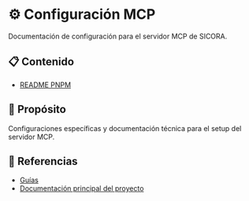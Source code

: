 # ⚙️ Configuración MCP

Documentación de configuración para el servidor MCP de SICORA.

## 📋 Contenido

- [README PNPM](./README-pnpm.md)

## 🎯 Propósito

Configuraciones específicas y documentación técnica para el setup del servidor MCP.

## 🔗 Referencias

- [Guías](../guias/)
- [Documentación principal del proyecto](../../README.md)
